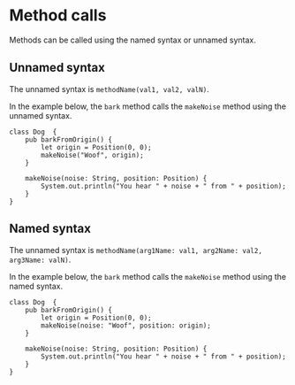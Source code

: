 # Method calls

Methods can be called using the named syntax or unnamed syntax.

## Unnamed syntax

The unnamed syntax is `methodName(val1, val2, valN)`.

In the example below, the `bark` method calls the `makeNoise` method using the unnamed syntax.

```sand
class Dog  {
    pub barkFromOrigin() {
        let origin = Position(0, 0);
        makeNoise("Woof", origin);
    }

    makeNoise(noise: String, position: Position) {
        System.out.println("You hear " + noise + " from " + position);
    }
}
```

## Named syntax

The unnamed syntax is `methodName(arg1Name: val1, arg2Name: val2, arg3Name: valN)`.

In the example below, the `bark` method calls the `makeNoise` method using the named syntax.

```sand
class Dog  {
    pub barkFromOrigin() {
        let origin = Position(0, 0);
        makeNoise(noise: "Woof", position: origin);
    }

    makeNoise(noise: String, position: Position) {
        System.out.println("You hear " + noise + " from " + position);
    }
}
```
